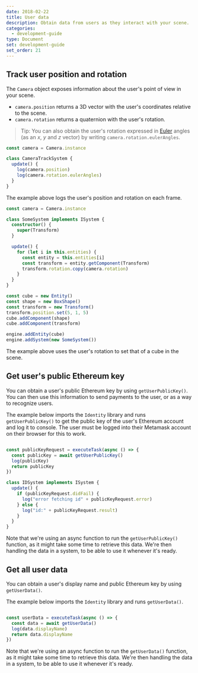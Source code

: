 ```yaml
---
date: 2018-02-22
title: User data
description: Obtain data from users as they interact with your scene.
categories:
  - development-guide
type: Document
set: development-guide
set_order: 21
---
```


## Track user position and rotation

The `Camera` object exposes information about the user's point of view in your scene.

- `camera.position` returns a 3D vector with the user's coordinates relative to the scene.
- `camera.rotation` returns a quaternion with the user's rotation.

> Tip: You can also obtain the user's rotation expressed in [Euler](https://en.wikipedia.org/wiki/Euler_angles) angles (as an _x_, _y_ and _z_ vector) by writing `camera.rotation.eulerAngles`.

```ts
const camera = Camera.instance

class CameraTrackSystem {
  update() {
    log(camera.position)
    log(camera.rotation.eulerAngles)
  }
}
```

The example above logs the user's position and rotation on each frame.

```ts
const camera = Camera.instance

class SomeSystem implements ISystem {
  constructor() {
    super(Transform)
  }

  update() {
    for (let i in this.entities) {
      const entity = this.entities[i]
      const transform = entity.getComponent(Transform)
      transform.rotation.copy(camera.rotation)
    }
  }
}

const cube = new Entity()
const shape = new BoxShape()
const transform = new Transform()
transform.position.set(5, 1, 5)
cube.addComponent(shape)
cube.addComponent(transform)

engine.addEntity(cube)
engine.addSystem(new SomeSystem())
```

The example above uses the user's rotation to set that of a cube in the scene.

## Get user's public Ethereum key

You can obtain a user's public Ethereum key by using `getUserPublicKey()`. You can then use this information to send payments to the user, or as a way to recognize users.

The example below imports the `Identity` library and runs `getUserPublicKey()` to get the public key of the user's Ethereum account and log it to console. The user must be logged into their Metamask account on their browser for this to work.

```ts

const publicKeyRequest = executeTask(async () => {
  const publicKey = await getUserPublicKey()
  log(publicKey)
  return publicKey
})

class IDSystem implements ISystem {
  update() {
    if (publicKeyRequest.didFail) {
      log("error fetching id" + publicKeyRequest.error)
    } else {
      log("id:" + publicKeyRequest.result)
    }
  }
}
```

Note that we're using an async function to run the `getUserPublicKey()` function, as it might take some time to retrieve this data. We're then handling the data in a system, to be able to use it whenever it's ready.


## Get all user data

You can obtain a user's display name and public Ethereum key by using `getUserData()`.

The example below imports the `Identity` library and runs `getUserData()`.

```ts

const userData = executeTask(async () => {
  const data = await getUserData()
  log(data.displayName)
  return data.displayName
})
```

Note that we're using an async function to run the `getUserData()` function, as it might take some time to retrieve this data. We're then handling the data in a system, to be able to use it whenever it's ready.
